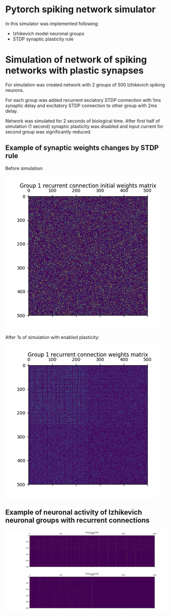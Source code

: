 # Pytorch spiking network simulator

In this simulator was implemented following: 
* Izhikevich model neuronal groups
* STDP synaptic plasticity rule

Simulation of network of spiking networks with plastic synapses
===============================================================

For simulation was created network with 2 groups of 500 Izhikevich spiking neurons.

For each group was added recurrent exciatory STDP connection with 1ms synaptic delay and excitatory STDP connection to other group with 2ms delay.

Network was simulated for 2 seconds of biological time.
After first half of simulation (1 second) synaptic plasticity was disabled and input current for second group was significantly reduced. 

Example of synaptic weights changes by STDP rule
------------------------------------------------

Before simulation:

![Before](https://github.com/kraglik/pytorch-spiking-network/raw/master/plots/g1_to_g1_w_initial.png "Before simulation")

After 1s of simulation with enabled plasticity:

![After](https://github.com/kraglik/pytorch-spiking-network/raw/master/plots/g1_to_g1_w.png "After 1s of simulation with enabled plasticity")

Example of neuronal activity of Izhikevich neuronal groups with recurrent connections
-------------------------------------------------------------------------------------

![Group 1](https://github.com/kraglik/pytorch-spiking-network/raw/master/plots/group_1_activity.png "Group 1")
![Group 2](https://github.com/kraglik/pytorch-spiking-network/raw/master/plots/group_2_activity.png "Group 2")
